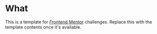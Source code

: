 # What

This is a template for [Frontend Mentor](https://frontendmentor.io) challenges. Replace this with the template contents once it's available.
